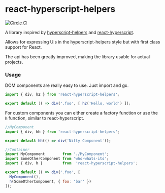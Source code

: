 # react-hyperscript-helpers
[![Circle CI](https://circleci.com/gh/Jador/react-hyperscript-helpers/tree/master.svg?style=svg)](https://circleci.com/gh/Jador/react-hyperscript-helpers/tree/master)

A library inspired by [hyperscript-helpers](https://github.com/ohanhi/hyperscript-helpers) and [react-hyperscript](https://github.com/mlmorg/react-hyperscript).

Allows for expressing UIs in the hyperscript-helpers style but with first class support for React.

The api has been greatly improved, making the library usable for actual projects.

### Usage

DOM components are really easy to use. Just import and go.

```javascript
import { div, h2 } from 'react-hyperscript-helpers';

export default () => div('.foo', [ h2('Hello, world') ]);
```

For custom components you can either create a factory function or use the `h` function, similar to react-hyperscript.

```javascript
//MyComponent
import { div, hh } from 'react-hyperscript-helpers';

export default hh(() => div('Nifty Component'));

//Container
import MyComponent        from './MyComponent';
import SomeOtherComponent from 'who-whats-its';
import { div, h }         from  'react-hyperscript-helpers';

export default () => div('.foo', [
  MyComponent(),
  h(SomeOtherComponent, { foo: 'bar' })
]);
```
